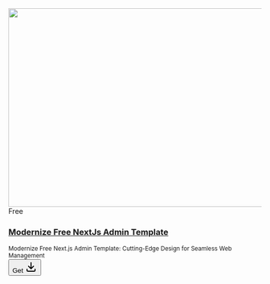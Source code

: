 <div class="px-4 mx-auto sm:px-6 lg:px-8 xl-px-8 2xl:px-20">
    <div class="grid grid-cols-1 my-5 mt-6 gap-y-10 gap-x-6 sm:grid-cols-2 lg:grid-cols-3 xl:grid-cols-4 2xl:grid-cols-5 xl:gap-x-8">
        <div>
        <div class="relative w-full overflow-hidden rounded-lg imageContainer">
            <a href="/product/modernize-free-nextjs-admin-template">
            <img title="Live Preview" alt="free-next-js-admin-template" loading="lazy" width="564" height="395" decoding="async" data-nimg="1" class="object-cover object-center w-full h-full rounded-lg lg:w-full" srcset="/_next/image?url=https%3A%2F%2Fadminmart.com%2Fwp-content%2Fuploads%2F2023%2F03%2Fmodernize-free-next-js-admin-template.png&amp;w=640&amp;q=75 1x, /_next/image?url=https%3A%2F%2Fadminmart.com%2Fwp-content%2Fuploads%2F2023%2F03%2Fmodernize-free-next-js-admin-template.png&amp;w=1200&amp;q=75 2x" src="https://micro-components.github.io/micro-admin-docs/micro-admin.png&amp;w=1200&amp;q=75" style="color: transparent;">
            </a>
            <div class="absolute flex items-center gap-3 top-2 right-2">
            <span class="px-2 py-1 text-white rounded bg-green">Free</span>
            </div>
        </div>
            <div class="flex items-center justify-between gap-3 py-3">
            <div class="w-[70%] no-wrap truncate">
                <h3 class="text-sm font-semibold truncate ">
                <a href="/product/modernize-free-nextjs-admin-template"> Modernize Free NextJs Admin Template</a>
                </h3>
                <small class="opacity-75">Modernize Free Next.js Admin Template: Cutting-Edge Design for Seamless Web Management</small>
            </div>
            <div class="text-sm font-medium bottom-1 w-25 shrink-0"><div class="flex gap-2 rounded-x">
                <a href="/product/modernize-free-nextjs-admin-template">
                <button title="Download" class="flex items-center gap-1 p-1 px-2 text-sm border rounded dark:border-primary border-dark dark:bg-primary/10 bg-dark/10 dark:text-primary text-dark dark:hover:bg-primary hover:bg-dark dark:hover:text-white hover:text-white">Get <svg xmlns="http://www.w3.org/2000/svg" width="24" height="24" viewBox="0 0 24 24" fill="none" stroke="currentColor" stroke-width="2" stroke-linecap="round" stroke-linejoin="round" class="w-3 h-3 tabler-icon tabler-icon-download"><path d="M4 17v2a2 2 0 0 0 2 2h12a2 2 0 0 0 2 -2v-2"></path><path d="M7 11l5 5l5 -5"></path><path d="M12 4l0 12"></path></svg>
                </button>
                </a>
            </div>
            </div>
        </div>
        </div>